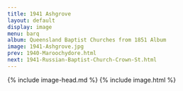 ```yaml
---
title: 1941 Ashgrove
layout: default
display: image
menu: barq
album: Queensland Baptist Churches from 1851 Album
image: 1941-Ashgrove.jpg
prev: 1940-Maroochydore.html
next: 1941-Russian-Baptist-Church-Crown-St.html
---
```

{% include image-head.md %}
{% include image.html %}